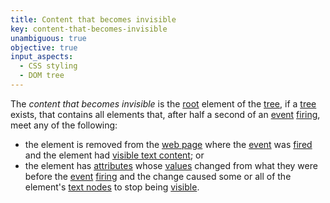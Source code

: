 ```yaml
---
title: Content that becomes invisible
key: content-that-becomes-invisible
unambiguous: true
objective: true
input_aspects:
  - CSS styling
  - DOM tree
---
```


The _content that becomes invisible_ is the [root][] element of the [tree][], if a [tree][] exists, that contains all elements that, after half a second of an [event][] [firing][], meet any of the following:

- the element is removed from the [web page][] where the [event][] was [fired][firing] and the element had [visible text content][]; or
- the element has [attributes][] whose [values][] changed from what they were before the [event][] [firing][] and the change caused some or all of the element's [text nodes][] to stop being [visible][].

[attributes]: https://dom.spec.whatwg.org/#concept-attribute 'Definition of attribute'
[event]: https://dom.spec.whatwg.org/#concept-event 'Definition of event'
[firing]: https://dom.spec.whatwg.org/#concept-event-fire 'Definition of event firing'
[root]: https://dom.spec.whatwg.org/#concept-tree-root 'Definition of root'
[text nodes]: https://dom.spec.whatwg.org/#text 'Definition of DOM text'
[tree]: https://dom.spec.whatwg.org/#concept-tree 'Definition of tree'
[values]: https://dom.spec.whatwg.org/#concept-attribute-value 'Definition of attribute value'
[visible]: #visible 'Definition of visible'
[visible text content]: #visible-text-content 'Definition of visible text content'
[web page]: #web-page-html 'Definition of web page'